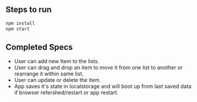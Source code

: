 ## Steps to run

```sh
npm install
npm start
```


## Completed Specs

- User can add new Item to the lists.
- User can drag and drop an item to move it from one list to another or rearrange it within same list.
- User can update or delete the item.
- App saves it's state in localstorage and will boot up from last saved data if browser refershed/restart or app restart.
